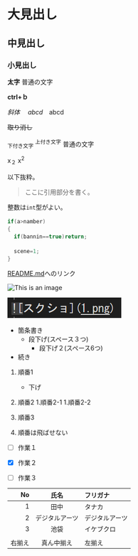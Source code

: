 ﻿# 大見出し
## 中見出し
### 小見出し


**太字**
普通の文字

**ctrl+ｂ**

*斜体*　
*abcd*　abcd

~~取り消し~~

<sub>下付き文字</sub>
<sup>上付き文字</sup>
普通の文字

x<sub>２</sub>
x<sup>2</sup>


以下抜粋。

> ここに引用部分を書く。

整数は`int`型がよい。

```cs
if(a>namber)
{
  if(bannin==true)return;

  scene=1;
}
```
[README.md](README.md)へのリンク

![This is an image](https://myoctocat.com/assets/images/base-octocat.svg)

![スクショ](1.png)

- 箇条書き
   - 段下げ(スペース３つ)
      - 段下げ２(スペース6つ)
- 続き

1. 順番1
   - 下げ
1. 順番2
   1.順番2-1
   1.順番2-2
1. 順番3

10. 順番は飛ばせない


- [ ] 作業１
- [x] 作業２
- [ ] 作業３


|No|氏名|フリガナ|
|-:|:-:|:-|
|1|田中|タナカ|
|2|デジタルアーツ|デジタルアーツ|
|3|池袋|イケブクロ|
||||
|右揃え|真ん中揃え|左揃え|